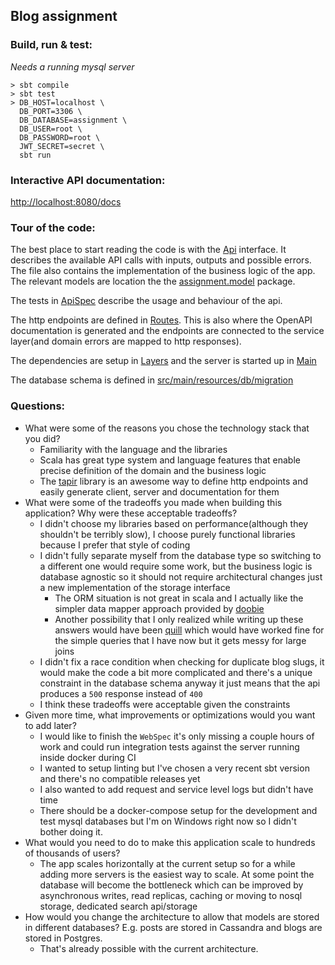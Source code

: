 ## Blog assignment

### Build, run & test:

*Needs a running mysql server*

```shell
> sbt compile
> sbt test
> DB_HOST=localhost \ 
  DB_PORT=3306 \
  DB_DATABASE=assignment \
  DB_USER=root \
  DB_PASSWORD=root \
  JWT_SECRET=secret \
  sbt run
```

### Interactive API documentation:

[http://localhost:8080/docs]()

### Tour of the code:

The best place to start reading the code is with the [Api](https://github.com/erdeszt/blog-assignment/blob/doc-links/src/main/scala/assignment/service/Api.scala#L10) interface.
It describes the available API calls with inputs, outputs and possible errors.
The file also contains the implementation of the business logic of the app. The relevant models are location the the [assignment.model](https://github.com/erdeszt/blog-assignment/tree/doc-links/src/main/scala/assignment/model) package.

The tests in [ApiSpec](https://github.com/erdeszt/blog-assignment/blob/doc-links/src/test/scala/assignment/ApiSpec.scala#L60) describe the usage and behaviour of the api.

The http endpoints are defined in [Routes](https://github.com/erdeszt/blog-assignment/blob/doc-links/src/main/scala/assignment/Routes.scala#L39). This is also where the OpenAPI documentation is generated and the endpoints are connected to the service layer(and domain errors are mapped to http responses).

The dependencies are setup in [Layers](https://github.com/erdeszt/blog-assignment/blob/doc-links/src/main/scala/assignment/Layers.scala) and the server is started up in [Main](https://github.com/erdeszt/blog-assignment/blob/doc-links/src/main/scala/assignment/Main.scala)

The database schema is defined in [src/main/resources/db/migration](https://github.com/erdeszt/blog-assignment/tree/doc-links/src/main/resources/db/migration)

### Questions:

* What were some of the reasons you chose the technology stack that you did?
    * Familiarity with the language and the libraries
    * Scala has great type system and language features that enable precise definition of the domain and the business logic
    * The [tapir](https://tapir.softwaremill.com/en/latest/) library is an awesome way to define http endpoints and easily generate client, server and documentation for them
* What were some of the tradeoffs you made when building this application? Why were these acceptable tradeoffs?
    * I didn't choose my libraries based on performance(although they shouldn't be terribly slow), I choose purely functional libraries because I prefer that style of coding
    * I didn't fully separate myself from the database type so switching to a different one would require some work, but the business logic is database agnostic so it should not require architectural changes just a new implementation of the storage interface
        * The ORM situation is not great in scala and I actually like the simpler data mapper approach provided by [doobie](https://tpolecat.github.io/doobie/)
        * Another possibility that I only realized while writing up these answers would have been [quill](https://github.com/getquill/quill) which would have worked fine for the simple queries that I have now but it gets messy for large joins
    * I didn't fix a race condition when checking for duplicate blog slugs, it would make the code a bit more complicated and there's a unique constraint in the database schema anyway it just means that the api produces a `500` response instead of `400`
    * I think these tradeoffs were acceptable given the constraints
* Given more time, what improvements or optimizations would you want to add
  later?
    * I would like to finish the `WebSpec` it's only missing a couple hours of work and could run integration tests against the server running inside docker during CI
    * I wanted to setup linting but I've chosen a very recent sbt version and there's no compatible releases yet
    * I also wanted to add request and service level logs but didn't have time
    * There should be a docker-compose setup for the development and test mysql databases but I'm on Windows right now so I didn't bother doing it.
* What would you need to do to make this application scale to hundreds of thousands of users?
    * The app scales horizontally at the current setup so for a while adding more servers is the easiest way to scale.
    At some point the database will become the bottleneck which can be improved by asynchronous writes, read replicas, caching or moving to nosql storage, dedicated search api/storage
* How would you change the architecture to allow that models are stored in different databases? E.g. posts are stored in Cassandra and blogs are stored in Postgres.
    * That's already possible with the current architecture.